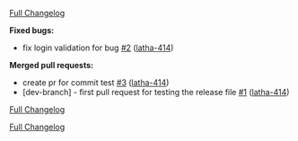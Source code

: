 

[Full Changelog](https://github.com/latha-414/jenkins-project/compare/v0.0.1-dev-branch.28...HEAD)

**Fixed bugs:**

- fix login validation for bug [\#2](https://github.com/latha-414/jenkins-project/pull/2) ([latha-414](https://github.com/latha-414))

**Merged pull requests:**

- create pr for commit test [\#3](https://github.com/latha-414/jenkins-project/pull/3) ([latha-414](https://github.com/latha-414))
- \[dev-branch\] - first pull request for testing the release file [\#1](https://github.com/latha-414/jenkins-project/pull/1) ([latha-414](https://github.com/latha-414))


[Full Changelog](https://github.com/latha-414/jenkins-project/compare/v0.0.1-dev-branch.27...v0.0.1-dev-branch.28)


[Full Changelog](https://github.com/latha-414/jenkins-project/compare/v0.0.1-dev-branch.26...v0.0.1-dev-branch.27)



